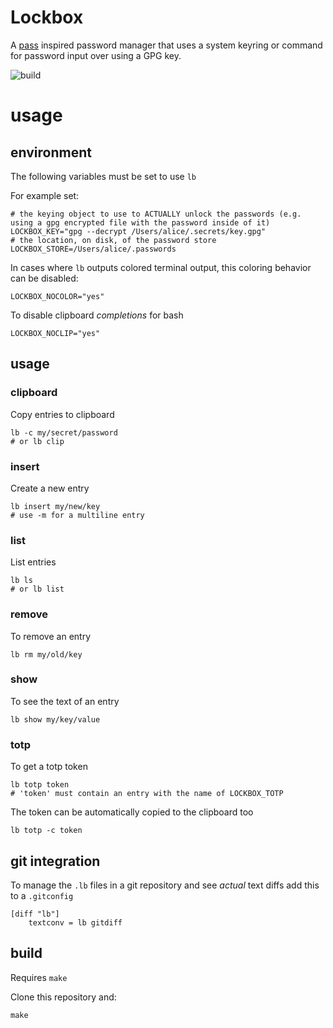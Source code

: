 Lockbox
===

A [pass](https://www.passwordstore.org/) inspired password manager that uses a system
keyring or command for password input over using a GPG key.

![build](https://github.com/enckse/lockbox/actions/workflows/main.yml/badge.svg)

# usage

## environment

The following variables must be set to use `lb`

For example set:
```
# the keying object to use to ACTUALLY unlock the passwords (e.g. using a gpg encrypted file with the password inside of it)
LOCKBOX_KEY="gpg --decrypt /Users/alice/.secrets/key.gpg"
# the location, on disk, of the password store
LOCKBOX_STORE=/Users/alice/.passwords
```

In cases where `lb` outputs colored terminal output, this coloring behavior can be disabled:
```
LOCKBOX_NOCOLOR="yes"
```

To disable clipboard _completions_ for bash
```
LOCKBOX_NOCLIP="yes"
```

## usage

### clipboard

Copy entries to clipboard
```
lb -c my/secret/password
# or lb clip
```

### insert

Create a new entry
```
lb insert my/new/key
# use -m for a multiline entry
```

### list

List entries
```
lb ls
# or lb list
```

### remove

To remove an entry
```
lb rm my/old/key
```

### show

To see the text of an entry
```
lb show my/key/value
```

### totp

To get a totp token
```
lb totp token
# 'token' must contain an entry with the name of LOCKBOX_TOTP
```

The token can be automatically copied to the clipboard too
```
lb totp -c token
```

## git integration

To manage the `.lb` files in a git repository and see _actual_ text diffs add this to a `.gitconfig`
```
[diff "lb"]
    textconv = lb gitdiff
```

## build

Requires `make`

Clone this repository and:
```
make
```
